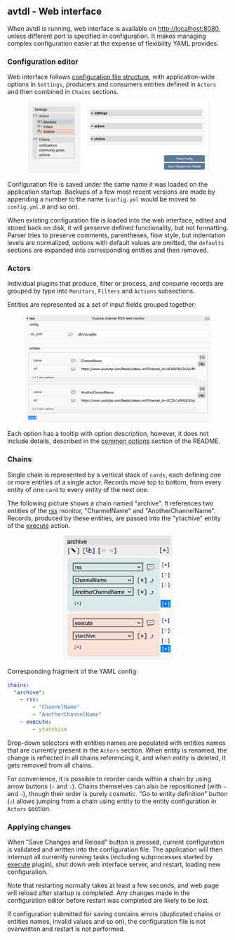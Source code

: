 ## avtdl - Web interface

When avtdl is running, web interface is available on <http://localhost:8080>, unless different port is specified in
configuration. It makes managing complex configuration easier at the expense of flexibility YAML provides.

### Configuration editor

Web interface follows [configuration file structure](https://github.com/15532th/avtdl#configuration-file-format), with
application-wide options in `Settings`, producers and consumers entities defined in `Actors` and then combined
in `Chains` sections.

<figure>
<p align="center" width="100%">  
<img src="main_view.png" width="800" alt="Interface of the configuration editor"/>
</p>
</figure>

Configuration file is saved under the same name it was loaded on the application startup. Backups of a few most recent
versions are made by appending a number to the name (`config.yml` would be moved to `config.yml.0` and so on).

When existing configuration file is loaded into the web interface, edited and stored back on disk, it will preserve defined functionality, but not formatting. Parser tries to preserve comments, parentheses, flow style, but indentation levels are normalized, options with default values are omitted, the `defaults` sections are expanded into corresponding entities and then removed.

### Actors

Individual plugins that produce, filter or process, and consume records are grouped by type into `Monitors`, `Filters` and `Actions` subsections.

Entities are represented as a set of input fields grouped together:

<figure>
<p align="center" width="100%">  
<img src="monitor_rss.png" width="800"/>
</p>
</figure>


Each option has a tooltip with option description, however, it does not include details, described in the [common options](https://github.com/15532th/avtdl#common-options) section of the README.

### Chains

Single chain is represented by a vertical stack of `cards`, each defining one or more entities of a single actor. Records move top to bottom, from every entity of one `card` to every entity of the next one. 

The following picture shows a chain named "archive". It references two entities of the [rss](https://github.com/15532th/avtdl/blob/master/PLUGINS.md#rss---youtube-channel-rss-feed-monitor) monitor, "ChannelName" and "AnotherChannelName". Records, produced by these entities, are passed into the "ytachive" entity of the [execute](https://github.com/15532th/avtdl/blob/master/PLUGINS.md#execute---run-pre-defined-shell-command) action.

<figure>
<p align="center" width="100%">
<img alt="Chain example" src="chain_archive.png" width="250"/>
</p>
</figure>

Corresponding fragment of the YAML config:

```yaml
chains:
  "archive":
    - rss:
        - "ChannelName"
        - "AnotherChannelName"
    - execute:
        - ytarchive
```

Drop-down selectors with entities names are populated with entities names that are currently present in the `Actors` section. When entity is renamed, the change is reflected in all chains referencing it, and when entity is deleted, it gets removed from all chains.

For convenience, it is possible to reorder cards within a chain by using arrow buttons (`⇧` and `⇩`). Chains themselves can also be repositioned (with `⇦` and `⇨`), though their order is purely cosmetic. "Go to entity definition" button (`⤴`) allows jumping from a chain using entity to the entity configuration in `Actors` section.


### Applying changes

When "Save Changes and Reload" button is pressed, current configuration is validated and written into the configuration file. The application will then interrupt all currently running tasks (including subprocesses started by [execute](https://github.com/15532th/avtdl/blob/master/PLUGINS.md#execute---run-pre-defined-shell-command) plugin), shut down web interface server, and restart, loading new configuration.

Note that restarting normally takes at least a few seconds, and web page will reload after startup is completed. Any changes made in the configuration editor before restart was completed are likely to be lost.

If configuration submitted for saving contains errors (duplicated chains or entities names, invalid values and so on), the configuration file is not overwritten and restart is not performed.
